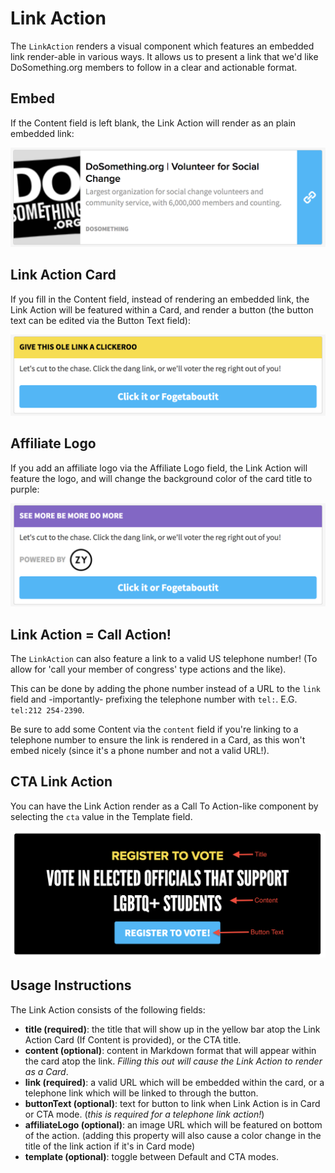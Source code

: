 # Link Action

The `LinkAction` renders a visual component which features an embedded link render-able in various ways. It allows us to present a link that we'd like DoSomething.org members to follow in a clear and actionable format.

## Embed

If the Content field is left blank, the Link Action will render as an plain embedded link:

![Link Action component](../../.gitbook/assets/link-action-component-plain-embed.png)

## Link Action Card

If you fill in the Content field, instead of rendering an embedded link, the Link Action will be featured within a Card, and render a button \(the button text can be edited via the Button Text field\):

![Link Action Card](../../.gitbook/assets/link-action-component-button-text.png)

## Affiliate Logo

If you add an affiliate logo via the Affiliate Logo field, the Link Action will feature the logo, and will change the background color of the card title to purple:

![Affiliate Link Action component](../../.gitbook/assets/link-action-affiliate-logo.png)

## Link Action = Call Action!

The `LinkAction` can also feature a link to a valid US telephone number! \(To allow for 'call your member of congress' type actions and the like\).

This can be done by adding the phone number instead of a URL to the `link` field and -importantly- prefixing the telephone number with `tel:`. E.G. `tel:212 254-2390`.

Be sure to add some Content via the `content` field if you're linking to a telephone number to ensure the link is rendered in a Card, as this won't embed nicely \(since it's a phone number and not a valid URL!\).

## CTA Link Action

You can have the Link Action render as a Call To Action-like component by selecting the `cta` value in the Template field.

![CTA Link Action component](../../.gitbook/assets/link-action-cta.png)

## Usage Instructions

The Link Action consists of the following fields:

* **title \(required\)**: the title that will show up in the yellow bar atop the Link Action Card \(If Content is provided\), or the CTA title.
* **content \(optional\)**: content in Markdown format that will appear within the card atop the link. _Filling this out will cause the Link Action to render as a Card_.
* **link \(required\)**: a valid URL which will be embedded within the card, or a telephone link which will be linked to through the button.
* **buttonText \(optional\)**: text for button to link when Link Action is in Card or CTA mode. \(_this is required for a telephone link action!_\)
* **affiliateLogo \(optional\)**: an image URL which will be featured on bottom of the action. \(adding this property will also cause a color change in the title of the link action if it's in Card mode\)
* **template \(optional\)**: toggle between Default and CTA modes.

